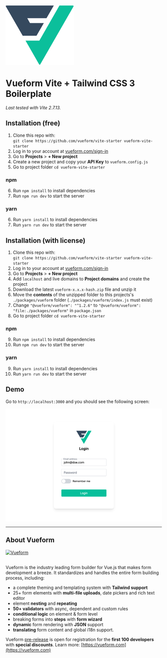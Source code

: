 <br>
<a href="https://vueform.com?ref=github" target="_blank">

![Vueform](./assets/logo.svg)

</a>

# Vueform Vite + Tailwind CSS 3 Boilerplate

*Last tested with Vite 2.7.13.*

## Installation (free)

1. Clone this repo with:<br>`git clone https://github.com/vueform/vite-starter vueform-vite-starter`
2. Log in to your account at <a href="https://vueform.com/sign-in" target="_blank">vueform.com/sign-in</a>
3. Go to **Projects** > **+ New project**
4. Create a new project and copy your **API Key** to `vueform.config.js`
5. Go to project folder `cd vueform-vite-starter`

### npm

6. Run `npm install` to install dependencies
7. Run `npm run dev` to start the server

### yarn

6. Run `yarn install` to install dependencies
7. Run `yarn run dev` to start the server

## Installation (with license)

1. Clone this repo with:<br>`git clone https://github.com/vueform/vite-starter vueform-vite-starter`
2. Log in to your account at <a href="https://vueform.com/sign-in" target="_blank">vueform.com/sign-in</a>
3. Go to **Projects** > **+ New project**
4. Add `localhost` and live domains to **Project domains** and create the project
5. Download the latest `vueform-x.x.x-hash.zip` file and unzip it
6. Move the **contents** of the unzipped folder to this projects's `./packages/vueform` folder (`./packages/vueform/index.js` must exist)
7. Change `"@vueform/vueform": "^1.2.6"` to `"@vueform/vueform": "file:./packages/vueform"` in `package.json`
8. Go to project folder `cd vueform-vite-starter`

### npm

9. Run `npm install` to install dependencies
10. Run `npm run dev` to start the server

### yarn

9. Run `yarn install` to install dependencies
10. Run `yarn run dev` to start the server

## Demo

Go to `http://localhost:3000` and you should see the following screen:

![Vueform demo](./assets/demo.png)

---

## About Vueform

<a href="https://vueform.com?ref=ghb">
  <img align="center" src="https://github.com/vueform/multiselect/raw/main/assets/vueform-banner.png" alt="Vueform" title="Vueform">
</a>

<br>
<br>

Vueform is the industry leading form builder for Vue.js that makes form development a breeze. It standardizes and handles the entire form building process, including:
- a complete theming and templating system with **Tailwind support**
- 25+ form elements with **multi-file uploads**, date pickers and rich text editor
- element **nesting** and **repeating**
- **50+ validators** with async, dependent and custom rules
- **conditional logic** on element & form level
- breaking forms into **steps** with **form wizard**
- **dynamic** form rendering with **JSON** support
- **translating** form content and global i18n support.

Vueform [pre-release](https://vueform.com) is open for registration for the **first 100 developers** with **special discounts**. Learn more: [https://vueform.com](https://vueform.com)
